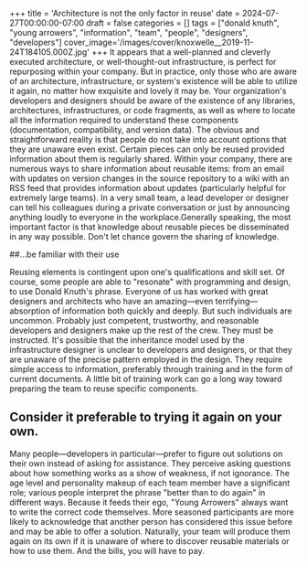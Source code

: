 +++
title = 'Architecture is not the only factor in reuse'
date = 2024-07-27T00:00:00-07:00
draft = false
categories = []
tags = ["donald knuth", "young arrowers", "information", "team", "people", "designers", "developers"]
cover_image='/images/cover/knoxwelle__2019-11-24T184105.000Z.jpg'
+++
It appears that a well-planned and cleverly executed architecture, or well-thought-out infrastructure, is perfect for repurposing within your company. But in practice, only those who are aware of an architecture, infrastructure, or system's existence will be able to utilize it again, no matter how exquisite and lovely it may be. Your organization's developers and designers should be aware of the existence of any libraries, architectures, infrastructures, or code fragments, as well as where to locate all the information required to understand these components (documentation, compatibility, and version data). The obvious and straightforward reality is that people do not take into account options that they are unaware even exist. Certain pieces can only be reused provided information about them is regularly shared.
Within your company, there are numerous ways to share information about reusable items: from an email with updates on version changes in the source repository to a wiki with an RSS feed that provides information about updates (particularly helpful for extremely large teams). In a very small team, a lead developer or designer can tell his colleagues during a private conversation or just by announcing anything loudly to everyone in the workplace.Generally speaking, the most important factor is that knowledge about reusable pieces be disseminated in any way possible. Don't let chance govern the sharing of knowledge.


##...be familiar with their use


Reusing elements is contingent upon one's qualifications and skill set. Of course, some people are able to "resonate" with programming and design, to use Donald Knuth's phrase. Everyone of us has worked with great designers and architects who have an amazing—even terrifying—absorption of information both quickly and deeply. But such individuals are uncommon. Probably just competent, trustworthy, and reasonable developers and designers make up the rest of the crew. They must be instructed.
It's possible that the inheritance model used by the infrastructure designer is unclear to developers and designers, or that they are unaware of the precise pattern employed in the design. They require simple access to information, preferably through training and in the form of current documents. A little bit of training work can go a long way toward preparing the team to reuse specific components.


## Consider it preferable to trying it again on your own.


Many people—developers in particular—prefer to figure out solutions on their own instead of asking for assistance. They perceive asking questions about how something works as a show of weakness, if not ignorance. The age level and personality makeup of each team member have a significant role; various people interpret the phrase "better than to do again" in different ways. Because it feeds their ego, "Young Arrowers" always want to write the correct code themselves. More seasoned participants are more likely to acknowledge that another person has considered this issue before and may be able to offer a solution.
Naturally, your team will produce them again on its own if it is unaware of where to discover reusable materials or how to use them. And the bills, you will have to pay.